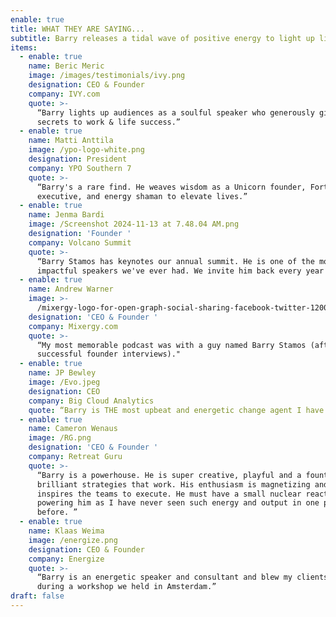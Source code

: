 ```yaml
---
enable: true
title: WHAT THEY ARE SAYING...
subtitle: Barry releases a tidal wave of positive energy to light up lives.
items:
  - enable: true
    name: Beric Meric
    image: /images/testimonials/ivy.png
    designation: CEO & Founder
    company: IVY.com
    quote: >-
      “Barry lights up audiences as a soulful speaker who generously gifts
      secrets to work & life success.”
  - enable: true
    name: Matti Anttila
    image: /ypo-logo-white.png
    designation: President
    company: YPO Southern 7
    quote: >-
      “Barry's a rare find. He weaves wisdom as a Unicorn founder, Fortune 500
      executive, and energy shaman to elevate lives.”
  - enable: true
    name: Jenma Bardi
    image: /Screenshot 2024-11-13 at 7.48.04 AM.png
    designation: 'Founder '
    company: Volcano Summit
    quote: >-
      “Barry Stamos has keynotes our annual summit. He is one of the most
      impactful speakers we've ever had. We invite him back every year!"
  - enable: true
    name: Andrew Warner
    image: >-
      /mixergy-logo-for-open-graph-social-sharing-facebook-twitter-1200x630-1.png
    designation: 'CEO & Founder '
    company: Mixergy.com
    quote: >-
      “My most memorable podcast was with a guy named Barry Stamos (after 1,500+
      successful founder interviews)."
  - enable: true
    name: JP Bewley
    image: /Evo.jpeg
    designation: CEO
    company: Big Cloud Analytics
    quote: “Barry is THE most upbeat and energetic change agent I have EVER met.”
  - enable: true
    name: Cameron Wenaus
    image: /RG.png
    designation: 'CEO & Founder '
    company: Retreat Guru
    quote: >-
      “Barry is a powerhouse. He is super creative, playful and a fountain of
      brilliant strategies that work. His enthusiasm is magnetizing and he
      inspires the teams to execute. He must have a small nuclear reactor
      powering him as I have never seen such energy and output in one person
      before. ”
  - enable: true
    name: Klaas Weima
    image: /energize.png
    designation: CEO & Founder
    company: Energize
    quote: >-
      “Barry is an energetic speaker and consultant and blew my clients away
      during a workshop we held in Amsterdam.”
draft: false
---
```

